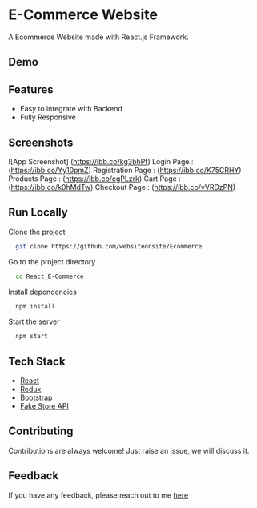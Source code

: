 # E-Commerce Website

A Ecommerce Website made with React.js Framework.


## Demo



## Features

- Easy to integrate with Backend
- Fully Responsive


## Screenshots

![App Screenshot] (https://ibb.co/kg3bhPf)
Login Page : (https://ibb.co/Yy10pmZ)
Registration Page : (https://ibb.co/K75CRHY)
Products Page : (https://ibb.co/cgPLzrk)
Cart Page : (https://ibb.co/k0hMdTw)
Checkout Page : (https://ibb.co/vVRDzPN)



## Run Locally

Clone the project

```bash
  git clone https://github.com/websiteonsite/Ecommerce
```

Go to the project directory

```bash
  cd React_E-Commerce
```

Install dependencies

```bash
  npm install
```

Start the server

```bash
  npm start
```



## Tech Stack

* [React](https://reactjs.org/)
* [Redux](https://redux.js.org/)
* [Bootstrap](https://getbootstrap.com/)
* [Fake Store API](https://fakestoreapi.com/)

## Contributing

Contributions are always welcome!
Just raise an issue, we will discuss it.


## Feedback

If you have any feedback, please reach out to me [here](https://github.com/websiteonsite/Ecommerce)


